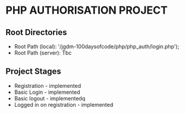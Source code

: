 # PHP AUTHORISATION PROJECT

## Root Directories
+ Root Path (local): '/jgdm-100daysofcode/php/php_auth/login.php');
+ Root Path (server):  Tbc

## Project Stages
+ Registration - implemented
+ Basic Login - implemented  
+ Basic logout - implementedq
+ Logged in on registration - implemented